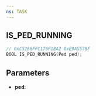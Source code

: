 ```yaml
---
ns: TASK
---
```

## IS_PED_RUNNING

```c
// 0xC5286FFC176F28A2 0xE9A5578F
BOOL IS_PED_RUNNING(Ped ped);
```

## Parameters
* **ped**:
